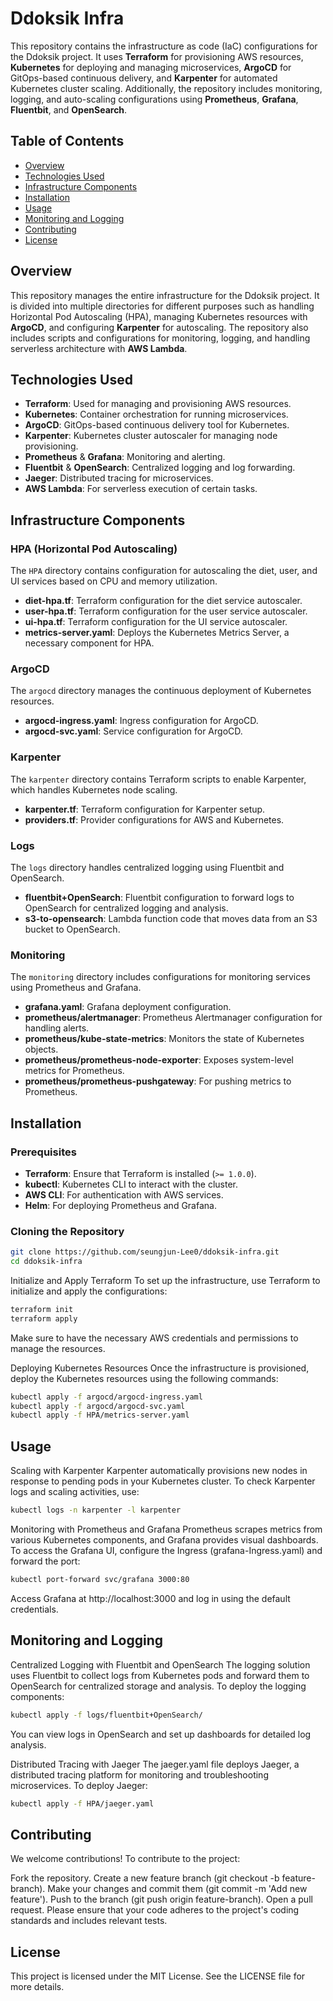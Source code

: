# Ddoksik Infra

This repository contains the infrastructure as code (IaC) configurations for the Ddoksik project. It uses **Terraform** for provisioning AWS resources, **Kubernetes** for deploying and managing microservices, **ArgoCD** for GitOps-based continuous delivery, and **Karpenter** for automated Kubernetes cluster scaling. Additionally, the repository includes monitoring, logging, and auto-scaling configurations using **Prometheus**, **Grafana**, **Fluentbit**, and **OpenSearch**.

## Table of Contents

- [Overview](#overview)
- [Technologies Used](#technologies-used)
- [Infrastructure Components](#infrastructure-components)
- [Installation](#installation)
- [Usage](#usage)
- [Monitoring and Logging](#monitoring-and-logging)
- [Contributing](#contributing)
- [License](#license)

## Overview

This repository manages the entire infrastructure for the Ddoksik project. It is divided into multiple directories for different purposes such as handling Horizontal Pod Autoscaling (HPA), managing Kubernetes resources with **ArgoCD**, and configuring **Karpenter** for autoscaling. The repository also includes scripts and configurations for monitoring, logging, and handling serverless architecture with **AWS Lambda**.

## Technologies Used

- **Terraform**: Used for managing and provisioning AWS resources.
- **Kubernetes**: Container orchestration for running microservices.
- **ArgoCD**: GitOps-based continuous delivery tool for Kubernetes.
- **Karpenter**: Kubernetes cluster autoscaler for managing node provisioning.
- **Prometheus** & **Grafana**: Monitoring and alerting.
- **Fluentbit** & **OpenSearch**: Centralized logging and log forwarding.
- **Jaeger**: Distributed tracing for microservices.
- **AWS Lambda**: For serverless execution of certain tasks.

## Infrastructure Components

### HPA (Horizontal Pod Autoscaling)
The `HPA` directory contains configuration for autoscaling the diet, user, and UI services based on CPU and memory utilization.

- **diet-hpa.tf**: Terraform configuration for the diet service autoscaler.
- **user-hpa.tf**: Terraform configuration for the user service autoscaler.
- **ui-hpa.tf**: Terraform configuration for the UI service autoscaler.
- **metrics-server.yaml**: Deploys the Kubernetes Metrics Server, a necessary component for HPA.

### ArgoCD
The `argocd` directory manages the continuous deployment of Kubernetes resources.

- **argocd-ingress.yaml**: Ingress configuration for ArgoCD.
- **argocd-svc.yaml**: Service configuration for ArgoCD.

### Karpenter
The `karpenter` directory contains Terraform scripts to enable Karpenter, which handles Kubernetes node scaling.

- **karpenter.tf**: Terraform configuration for Karpenter setup.
- **providers.tf**: Provider configurations for AWS and Kubernetes.

### Logs
The `logs` directory handles centralized logging using Fluentbit and OpenSearch.

- **fluentbit+OpenSearch**: Fluentbit configuration to forward logs to OpenSearch for centralized logging and analysis.
- **s3-to-opensearch**: Lambda function code that moves data from an S3 bucket to OpenSearch.

### Monitoring
The `monitoring` directory includes configurations for monitoring services using Prometheus and Grafana.

- **grafana.yaml**: Grafana deployment configuration.
- **prometheus/alertmanager**: Prometheus Alertmanager configuration for handling alerts.
- **prometheus/kube-state-metrics**: Monitors the state of Kubernetes objects.
- **prometheus/prometheus-node-exporter**: Exposes system-level metrics for Prometheus.
- **prometheus/prometheus-pushgateway**: For pushing metrics to Prometheus.

## Installation

### Prerequisites

- **Terraform**: Ensure that Terraform is installed (`>= 1.0.0`).
- **kubectl**: Kubernetes CLI to interact with the cluster.
- **AWS CLI**: For authentication with AWS services.
- **Helm**: For deploying Prometheus and Grafana.

### Cloning the Repository

```bash
git clone https://github.com/seungjun-Lee0/ddoksik-infra.git
cd ddoksik-infra
```

Initialize and Apply Terraform
To set up the infrastructure, use Terraform to initialize and apply the configurations:

```bash
terraform init
terraform apply
```
Make sure to have the necessary AWS credentials and permissions to manage the resources.

Deploying Kubernetes Resources
Once the infrastructure is provisioned, deploy the Kubernetes resources using the following commands:

```bash
kubectl apply -f argocd/argocd-ingress.yaml
kubectl apply -f argocd/argocd-svc.yaml
kubectl apply -f HPA/metrics-server.yaml
```
## Usage
Scaling with Karpenter
Karpenter automatically provisions new nodes in response to pending pods in your Kubernetes cluster. To check Karpenter logs and scaling activities, use:

```bash
kubectl logs -n karpenter -l karpenter
```
Monitoring with Prometheus and Grafana
Prometheus scrapes metrics from various Kubernetes components, and Grafana provides visual dashboards. To access the Grafana UI, configure the Ingress (grafana-Ingress.yaml) and forward the port:

```bash
kubectl port-forward svc/grafana 3000:80
```
Access Grafana at http://localhost:3000 and log in using the default credentials.

## Monitoring and Logging
Centralized Logging with Fluentbit and OpenSearch
The logging solution uses Fluentbit to collect logs from Kubernetes pods and forward them to OpenSearch for centralized storage and analysis. To deploy the logging components:

```bash
kubectl apply -f logs/fluentbit+OpenSearch/
```
You can view logs in OpenSearch and set up dashboards for detailed log analysis.

Distributed Tracing with Jaeger
The jaeger.yaml file deploys Jaeger, a distributed tracing platform for monitoring and troubleshooting microservices. To deploy Jaeger:

```bash
kubectl apply -f HPA/jaeger.yaml
```
## Contributing
We welcome contributions! To contribute to the project:

Fork the repository.
Create a new feature branch (git checkout -b feature-branch).
Make your changes and commit them (git commit -m 'Add new feature').
Push to the branch (git push origin feature-branch).
Open a pull request.
Please ensure that your code adheres to the project's coding standards and includes relevant tests.

## License
This project is licensed under the MIT License. See the LICENSE file for more details.
